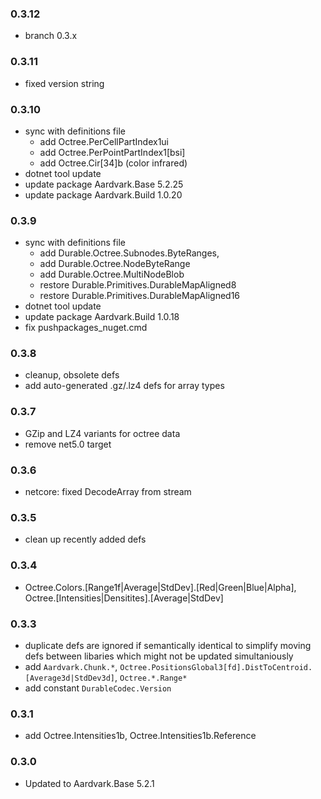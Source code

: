 ### 0.3.12
- branch 0.3.x

### 0.3.11
- fixed version string

### 0.3.10
- sync with definitions file
    - add Octree.PerCellPartIndex1ui
    - add Octree.PerPointPartIndex1[bsi]
    - add Octree.Cir[34]b (color infrared)
- dotnet tool update
- update package Aardvark.Base 5.2.25
- update package Aardvark.Build 1.0.20

### 0.3.9
- sync with definitions file
    - add Durable.Octree.Subnodes.ByteRanges,
    - add Durable.Octree.NodeByteRange
    - add Durable.Octree.MultiNodeBlob
    - restore Durable.Primitives.DurableMapAligned8
    - restore Durable.Primitives.DurableMapAligned16
- dotnet tool update
- update package Aardvark.Build 1.0.18
- fix pushpackages_nuget.cmd

### 0.3.8
- cleanup, obsolete defs
- add auto-generated .gz/.lz4 defs for array types

### 0.3.7
- GZip and LZ4 variants for octree data
- remove net5.0 target

### 0.3.6
- netcore: fixed DecodeArray from stream 

### 0.3.5
- clean up recently added defs

### 0.3.4
- Octree.Colors.[Range1f|Average|StdDev].[Red|Green|Blue|Alpha], Octree.[Intensities|Densitites].[Average|StdDev]

### 0.3.3
- duplicate defs are ignored if semantically identical to simplify moving defs between libaries which might not be updated simultaniously
- add `Aardvark.Chunk.*`, `Octree.PositionsGlobal3[fd].DistToCentroid.[Average3d|StdDev3d]`, `Octree.*.Range*`
- add constant `DurableCodec.Version`

### 0.3.1
- add Octree.Intensities1b, Octree.Intensities1b.Reference

### 0.3.0
- Updated to Aardvark.Base 5.2.1